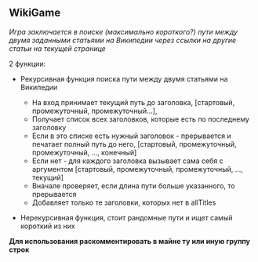 ## WikiGame

*Игра заключается в поиске (максимально короткого?) пути между
двумя заданными статьями на Википедии через ссылки на другие статьи на текущей странице*

2 функции: 

* Рекурсивная функция поиска пути между двумя статьями на Википедии
  * На вход принимает текущий путь до заголовка, [стартовый, промежуточный, промежуточный...],
  * Получает список всех заголовков, которые есть по последнему заголовку
  * Если в это списке есть нужный заголовок - прерывается и печатает полный путь до него, [стартовый, промежуточный, промежуточный, ..., конечный]
  * Если нет - для каждого заголовка вызывает сама себя с аргументом [стартовый, промежуточный, промежуточный, ..., текущий]
  * Вначале проверяет, если длина пути больше указанного, то прерывается
  * Добавляет только те заголовки, которых нет в allTitles
  
* Нерекурсивная функция, стоит рандомные пути и ищет самый короткий из них

**Для использования раскомментировать в майне ту или иную группу строк**